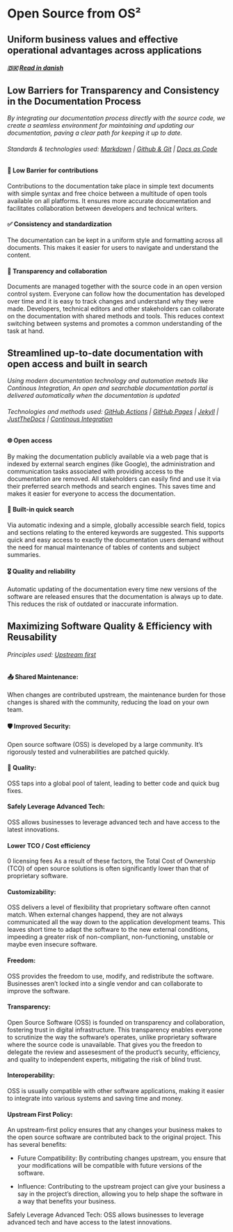 # Open Source from OS²

## Uniform business values and effective operational advantages across applications

##### 🇩🇰 [Read in danish](../docs/values_and_rationale_da.md)

## Low Barriers for Transparency and Consistency in the Documentation Process
_By integrating our documentation process directly with the source code, we create a seamless environment for maintaining and updating our documentation, paving a clear path for keeping it up to date._

###### Standards & technologies used: [Markdown](https://github.github.com/gfm/#what-is-github-flavored-markdown-) | [Github & Git](https://docs.github.com/en/get-started/start-your-journey/about-github-and-git) | [Docs as Code](https://www.writethedocs.org/guide/docs-as-code/)

#### 🎁 Low Barrier for contributions
Contributions to the documentation take place in simple text documents with simple syntax and free choice between a multitude of open tools available on all platforms. It ensures more accurate documentation and facilitates collaboration between developers and technical writers.

#### ✅ Consistency and standardization
The documentation can be kept in a uniform style and formatting across all documents. This makes it easier for users to navigate and understand the content.

#### 🔀 Transparency and collaboration
Documents are managed together with the source code in an open version control system. Everyone can follow how the documentation has developed over time and it is easy to track changes and understand why they were made. Developers, technical editors and other stakeholders can collaborate on the documentation with shared methods and tools. This reduces context switching between systems and promotes a common understanding of the task at hand.

## Streamlined up-to-date documentation with open access and built in search 
_Using modern documentation technology and automation metods like Continous Integration, An open and searchable documentation portal is delivered automatically when the documentation is updated_

###### Technologies and methods used: [GitHub Actions](https://docs.github.com/en/actions/learn-github-actions/understanding-github-actions) | [GitHub Pages](https://docs.github.com/en/pages/getting-started-with-github-pages/about-github-pages) | [Jekyll](https://jekyllrb.com/) | [JustTheDocs](https://just-the-docs.github.io/just-the-docs/) | [Continous Integration](https://www.ibm.com/topics/continuous-integration) 

#### 🌐 Open access
By making the documentation publicly available via a web page that is indexed by external search engines (like Google), the administration and communication tasks associated with providing access to the documentation are removed. All stakeholders can easily find and use it via their preferred search methods and search engines. This saves time and makes it easier for everyone to access the documentation.

#### 🔎 Built-in quick search
Via automatic indexing and a simple, globally accessible search field, topics and sections relating to the entered keywords are suggested.
This supports quick and easy access to exactly the documentation users demand without the need for manual maintenance of tables of contents and subject summaries.

#### :medal_military: Quality and reliability
Automatic updating of the documentation every time new versions of the software are released ensures that the documentation is always up to date. This reduces the risk of outdated or inaccurate information.


## Maximizing Software Quality & Efficiency with Reusability

###### Principles used:  [Upstream first](https://ospo-alliance.org/ggi/activities/upstream_first/)


#### 📤 Shared Maintenance:
When changes are contributed upstream, the maintenance burden for those changes is shared with the community, reducing the load on your own team.


#### 🛡️ Improved Security:
 Open source software (OSS) is developed by a large community. It’s rigorously tested and vulnerabilities are patched quickly. 


#### 🌟 Quality:
OSS taps into a global pool of talent, leading to better code and quick bug fixes.

#### Safely Leverage Advanced Tech:
OSS allows businesses to leverage advanced tech and have access to the latest innovations.

#### Lower TCO / Cost efficiency
0 licensing fees
As a result of these factors, the Total Cost of Ownership (TCO) of open source solutions is often significantly lower than that of proprietary software.


#### Customizability:
OSS delivers a level of flexibility that proprietary software often cannot match.
When external changes happend, they are not always communicated all the way down to the application development teams. This leaves short time to adapt the software to the new external conditions, impeeding a greater risk of non-compliant, non-functioning, unstable or maybe even insecure software.

#### Freedom:
OSS provides the freedom to use, modify, and redistribute the software. Businesses aren’t locked into a single vendor and can collaborate to improve the software.

#### Transparency:
Open Source Software (OSS) is founded on transparency and collaboration, fostering trust in digital infrastructure. This transparency enables everyone to scrutinize the way the software’s operates, unlike proprietary software where the source code is unavailable. That gives you the freedon to delegate the review and assesesment of the product’s security, efficiency, and quality to independent experts, mitigating the risk of blind trust.

#### Interoperability:
OSS is usually compatible with other software applications, making it easier to integrate into various systems and saving time and money.

#### Upstream First Policy:
An upstream-first policy ensures that any changes your business makes to the open source software are contributed back to the original project. This has several benefits:
- Future Compatibility: By contributing changes upstream, you ensure that your modifications will be compatible with future versions of the software.

- Influence: Contributing to the upstream project can give your business a say in the project’s direction, allowing you to help shape the software in a way that benefits your business.


Safely Leverage Advanced Tech: OSS allows businesses to leverage advanced tech and have access to the latest innovations.



